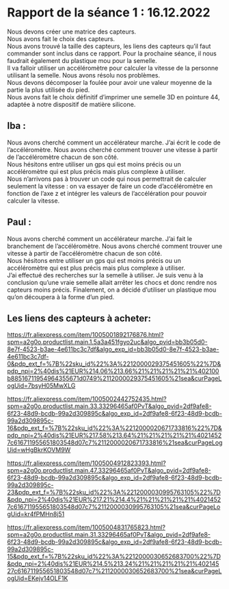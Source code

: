# Rapport de la séance 1 : 16.12.2022
Nous devons créer une matrice des capteurs. <br>
Nous avons fait le choix des capteurs.<br> 
Nous avons trouvé la taille des capteurs, les liens des capteurs qu’il faut commander sont inclus dans ce rapport. Pour la prochaine séance, il nous faudrait également du plastique mou pour la semelle. <br>
Il va falloir utiliser un accéléromètre pour calculer la vitesse de la personne utilisant la semelle.
Nous avons résolu nos problèmes. <br>
Nous devons décomposer la foulée pour avoir une valeur moyenne de la partie la plus utilisée du pied. <br>
Nous avons fait le choix définitif d’imprimer une semelle 3D en pointure 44, adaptée à notre dispositif de matière silicone.

<h2>Iba :</h2> 
Nous avons cherché comment un accélérateur marche. J’ai écrit le code de l’accéléromètre. Nous avons cherché comment trouver une vitesse à partir de l’accéléromètre chacun de son côté.<br>
Nous hésitons entre utiliser un gps qui est moins précis ou un accéléromètre qui est plus précis mais plus complexe à utiliser.<br>
Nous n’arrivons pas à trouver un code qui nous permettrait de calculer seulement la vitesse : on va essayer de faire un code d’accéléromètre en fonction de l’axe z et intégrer les valeurs de l’accélération pour pouvoir calculer la vitesse. <br>

<h2>Paul :</h2> 
Nous avons cherché comment un accélérateur marche. J’ai fait le branchement de l’accéléromètre. Nous avons cherché comment trouver une vitesse à partir de l’accéléromètre chacun de son côté. <br>
Nous hésitons entre utiliser un gps qui est moins précis ou un accéléromètre qui est plus précis mais plus complexe à utiliser. <br>
J’ai effectué des recherches sur la semelle à utiliser. Je suis venu à la conclusion qu’une vraie semelle allait arrêter les chocs et donc rendre nos capteurs moins précis. Finalement, on a décidé d’utiliser un plastique mou qu’on découpera à la forme d’un pied.

<h2>Les liens des capteurs à acheter:</h2>
 

https://fr.aliexpress.com/item/1005001892176876.html?spm=a2g0o.productlist.main.1.5a3a451fgyo2uc&algo_pvid=bb3b05d0-8e7f-4523-b3ae-4e611bc3c7df&algo_exp_id=bb3b05d0-8e7f-4523-b3ae-4e611bc3c7df-0&pdp_ext_f=%7B%22sku_id%22%3A%2212000029375451605%22%7D&pdp_npi=2%40dis%21EUR%214.06%213.66%21%21%21%21%21%402100b88516711954964355671d0749%2112000029375451605%21sea&curPageLogUid=7bsyH05MwXLG

https://fr.aliexpress.com/item/1005002442752435.html?spm=a2g0o.productlist.main.33.33296465af0PvT&algo_pvid=2df9afe8-6f23-48d9-bcdb-99a2d309895c&algo_exp_id=2df9afe8-6f23-48d9-bcdb-99a2d309895c-16&pdp_ext_f=%7B%22sku_id%22%3A%2212000020671733816%22%7D&pdp_npi=2%40dis%21EUR%217.58%213.64%21%21%21%21%21%40214527c616711955651803548d07c7%2112000020671733816%21sea&curPageLogUid=wHgBkrKOVM9W

https://fr.aliexpress.com/item/1005004912823393.html?spm=a2g0o.productlist.main.47.33296465af0PvT&algo_pvid=2df9afe8-6f23-48d9-bcdb-99a2d309895c&algo_exp_id=2df9afe8-6f23-48d9-bcdb-99a2d309895c-23&pdp_ext_f=%7B%22sku_id%22%3A%2212000030995763105%22%7D&pdp_npi=2%40dis%21EUR%217.21%214.4%21%21%21%21%21%40214527c616711955651803548d07c7%2112000030995763105%21sea&curPageLogUid=kr4fPMHn8j51

https://fr.aliexpress.com/item/1005004831765823.html?spm=a2g0o.productlist.main.31.33296465af0PvT&algo_pvid=2df9afe8-6f23-48d9-bcdb-99a2d309895c&algo_exp_id=2df9afe8-6f23-48d9-bcdb-99a2d309895c-15&pdp_ext_f=%7B%22sku_id%22%3A%2212000030652683700%22%7D&pdp_npi=2%40dis%21EUR%214.5%213.24%21%21%21%21%21%40214527c616711955651803548d07c7%2112000030652683700%21sea&curPageLogUid=EKejv14OLF1K
